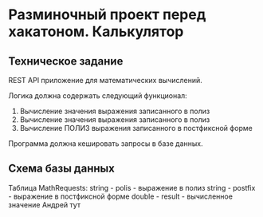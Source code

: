 # Разминочный проект перед хакатоном. Калькулятор

## Техническое задание
REST API приложение для математических вычислений.

Логика должна содержать следующий функционал:
1. Вычисление значения выражения записанного в полиз
1. Вычисление значения выражения записанного в полиз
2. Вычисление ПОЛИЗ выражения записанного в постфиксной форме

Программа должна кешировать запросы в базе данных.




## Схема базы данных

Таблица MathRequests:
string - polis - выражение в полиз
string - postfix - выражение в постфиксной форме
double - result - вычисленное значение
Андрей тут
